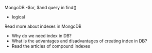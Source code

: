 MongoDB
-$or, $and query in find()
- logical 

Read more about indexes in MongoDB
- Why do we need index in DB?
- What is the advantages and disadvantages of creating index in DB?
- Read the articles of compound indexes